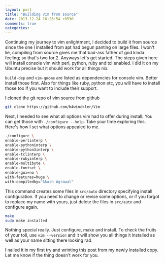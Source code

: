 ```yaml
---
layout: post
title: "Building Vim from source"
date: 2013-12-24 16:26:54 +0530
comments: true
categories: 
---
```

Continuing my journey to vim enlightment, I decided to build it from source since the one I installed from apt had begun panting on large files. I won't lie, compiling from source gives me that bad-ass father of god kinda feeling; so that's two for 2. Anyways let's get started. The steps given here will install console vim with perl, python, ruby and tcl enabled. I did it on my Ubuntu precise but it should work for all things nix.

`build-dep` and `vim-gnome` are listed as dependencies for console vim. Better install those first. Also for things like ruby, python etc, you will have to install those too if you want to include their support.

I cloned the git repo of vim source from github
```bash
git clone https://github.com/b4winckler/Vim
```

Next, I needed to see what all options vim had to offer during install. You can get those with `./configure --help`. Take your time exploring this. Here's how I set what options appealed to me.
```bash
./configure \
enable-perlinterp \
enable-pythoninterp \
enable-python3interp \
enable-tclinterp \
enable-rubyinterp \
enable-multibyte \
enable-fontset \
enable-gui=no \
with-features=huge \
with-compiledby="Akash Agrawal"
```

This command creates some files in `src/auto` directory specifying install configuration. If you need to change or revise some options, or if you forgot to replace my name with yours, just delete the files in `src/auto` and configure again.
```bash
make
sudo make installed
```

Nothing special really. Just configure, make and install.
To check the fruits of your toil, use `vim --version` and it will show you all things it installed as well as your name sitting there looking rad.

I nailed it in my first try and wrinting this post from my newly installed copy. Let me know if the thing doesn't work for you.

